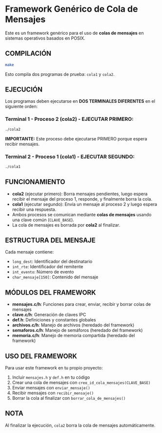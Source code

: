 # Framework Genérico de Cola de Mensajes

Este es un framework genérico para el uso de **colas de mensajes** en sistemas operativos basados en POSIX.

## COMPILACIÓN
```bash
make
```
Esto compila dos programas de prueba: `cola1` y `cola2`.

## EJECUCIÓN

Los programas deben ejecutarse en **DOS TERMINALES DIFERENTES** en el siguiente orden:

### Terminal 1 - Proceso 2 (cola2) - EJECUTAR PRIMERO:
```bash
./cola2
```
**IMPORTANTE:** Este proceso debe ejecutarse PRIMERO porque espera recibir mensajes.

### Terminal 2 - Proceso 1 (cola1) - EJECUTAR SEGUNDO:
```bash
./cola1
```

## FUNCIONAMIENTO

- **cola2** (ejecutar primero): Borra mensajes pendientes, luego espera recibir el mensaje del proceso 1, responde, y finalmente borra la cola.
- **cola1** (ejecutar segundo): Envía un mensaje al proceso 2 y luego espera recibir una respuesta.
- Ambos procesos se comunican mediante **colas de mensajes** usando una clave común (`CLAVE_BASE`).
- La cola de mensajes es borrada por **cola2** al finalizar.

## ESTRUCTURA DEL MENSAJE

Cada mensaje contiene:
- `long_dest`: Identificador del destinatario
- `int_rte`: Identificador del remitente
- `int_evento`: Número de evento
- `char_mensaje[150]`: Contenido del mensaje

## MÓDULOS DEL FRAMEWORK

- **mensajes.c/h**: Funciones para crear, enviar, recibir y borrar colas de mensajes
- **clave.c/h**: Generación de claves IPC
- **def.h**: Definiciones y constantes globales
- **archivos.c/h**: Manejo de archivos (heredado del framework)
- **semaforos.c/h**: Manejo de semáforos (heredado del framework)
- **memoria.c/h**: Manejo de memoria compartida (heredado del framework)

## USO DEL FRAMEWORK

Para usar este framework en tu propio proyecto:

1. Incluir `mensajes.h` y `def.h` en tu código
2. Crear una cola de mensajes con `creo_id_cola_mensajes(CLAVE_BASE)`
3. Enviar mensajes con `enviar_mensaje()`
4. Recibir mensajes con `recibir_mensaje()`
5. Borrar la cola al finalizar con `borrar_cola_de_mensajes()`

## NOTA
Al finalizar la ejecución, `cola2` borra la cola de mensajes automáticamente.
